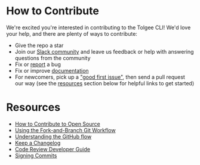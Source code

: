# How to Contribute

We're excited you're interested in contributing to the Tolgee CLI! We'd love your help, and there are plenty of ways to
contribute:

* Give the repo a star
* Join our [Slack community](https://tolg.ee/slack)
  and leave us feedback or help with answering questions from the community
* Fix or [report](https://github.com/tolgee/tolgee-js/issues/new) a bug
* Fix or improve [documentation](https://github.com/tolgee/documentation)
* For newcomers, pick up a ["good first issue"](https://github.com/tolgee/tolgee-js/labels/good%20first%20issue),
  then send a pull request our way (see the [resources](#resources) section below for helpful links to get started)

# Resources

* [How to Contribute to Open Source](https://opensource.guide/how-to-contribute)
* [Using the Fork-and-Branch Git Workflow](https://blog.scottlowe.org/2015/01/27/using-fork-branch-git-workflow)
* [Understanding the GitHub flow](https://guides.github.com/introduction/flow/)
* [Keep a Changelog](https://keepachangelog.com)
* [Code Review Developer Guide](https://google.github.io/eng-practices/review)
* [Signing Commits](https://docs.github.com/en/github/authenticating-to-github/signing-commits)